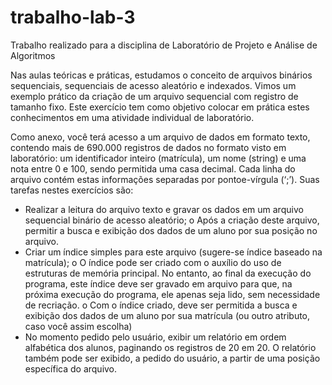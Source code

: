 # trabalho-lab-3
Trabalho realizado para a disciplina de Laboratório de Projeto e Análise de Algoritmos

Nas aulas teóricas e práticas, estudamos o conceito de arquivos binários sequenciais, sequenciais de acesso
aleatório e indexados. Vimos um exemplo prático da criação de um arquivo sequencial com registro de tamanho
fixo. Este exercício tem como objetivo colocar em prática estes conhecimentos em uma atividade individual de
laboratório.

Como anexo, você terá acesso a um arquivo de dados em formato texto, contendo mais de 690.000 registros de
dados no formato visto em laboratório: um identificador inteiro (matrícula), um nome (string) e uma nota entre 0
e 100, sendo permitida uma casa decimal. Cada linha do arquivo contém estas informações separadas por pontoe-vírgula (‘;’).
Suas tarefas nestes exercícios são:

- Realizar a leitura do arquivo texto e gravar os dados em um arquivo sequencial binário de acesso
aleatório;
o Após a criação deste arquivo, permitir a busca e exibição dos dados de um aluno por sua posição
no arquivo.
- Criar um índice simples para este arquivo (sugere-se índice baseado na matrícula);
o O índice pode ser criado com o auxílio do uso de estruturas de memória principal. No entanto, ao
final da execução do programa, este índice deve ser gravado em arquivo para que, na próxima
execução do programa, ele apenas seja lido, sem necessidade de recriação.
o Com o índice criado, deve ser permitida a busca e exibição dos dados de um aluno por sua
matrícula (ou outro atributo, caso você assim escolha)
- No momento pedido pelo usuário, exibir um relatório em ordem alfabética dos alunos, paginando os
registros de 20 em 20. O relatório também pode ser exibido, a pedido do usuário, a partir de uma posição
específica do arquivo.
